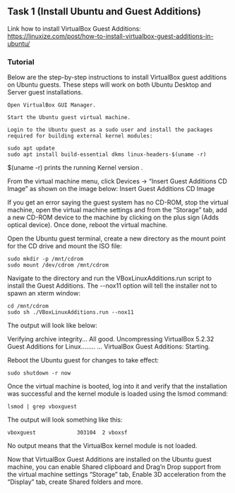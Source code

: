 ## Task 1 (Install Ubuntu and Guest Additions)
Link how to install VirtualBox Guest Additions: https://linuxize.com/post/how-to-install-virtualbox-guest-additions-in-ubuntu/ 

### Tutorial
Below are the step-by-step instructions to install VirtualBox guest additions on Ubuntu guests. These steps will work on both Ubuntu Desktop and Server guest installations.

    Open VirtualBox GUI Manager.

    Start the Ubuntu guest virtual machine.

    Login to the Ubuntu guest as a sudo user and install the packages required for building external kernel modules:

    sudo apt update
    sudo apt install build-essential dkms linux-headers-$(uname -r)

$(uname -r) prints the running Kernel version .

From the virtual machine menu, click Devices -> “Insert Guest Additions CD Image” as shown on the image below:
Insert Guest Additions CD Image

If you get an error saying the guest system has no CD-ROM, stop the virtual machine, open the virtual machine settings and from the “Storage” tab, add a new CD-ROM device to the machine by clicking on the plus sign (Adds optical device). Once done, reboot the virtual machine.

Open the Ubuntu guest terminal, create a new directory as the mount point for the CD drive and mount the ISO file:
```
sudo mkdir -p /mnt/cdrom
sudo mount /dev/cdrom /mnt/cdrom
```
Navigate to the directory and run the VBoxLinuxAdditions.run script to install the Guest Additions. The --nox11 option will tell the installer not to spawn an xterm window:
```
cd /mnt/cdrom
sudo sh ./VBoxLinuxAdditions.run --nox11
```
The output will look like below:

Verifying archive integrity... All good.
Uncompressing VirtualBox 5.2.32 Guest Additions for Linux........
...
VirtualBox Guest Additions: Starting.

Reboot the Ubuntu guest for changes to take effect:
```
sudo shutdown -r now
```
Once the virtual machine is booted, log into it and verify that the installation was successful and the kernel module is loaded using the lsmod command:
```
lsmod | grep vboxguest
```
The output will look something like this:
```
vboxguest             303104  2 vboxsf
```
No output means that the VirtualBox kernel module is not loaded.

Now that VirtualBox Guest Additions are installed on the Ubuntu guest machine, you can enable Shared clipboard and Drag’n Drop support from the virtual machine settings “Storage” tab, Enable 3D acceleration from the “Display” tab, create Shared folders and more.